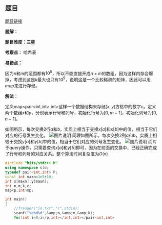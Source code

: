 ## 题目
[题目链接](https://www.nowcoder.com/practice/62db2b0e0c2141cb83efadf555a0c13a?tpId=182&tqId=340268&sourceUrl=/exam/oj&channenl=wgithub&fromPut=wgithub)

**题解：**

**题目难度：三星**

**考察点：** 哈希表

**易错点：**

因为$n$和$m$的范围都有$10^5$，所以不能直接开成$n \times m$的数组，因为这样内存会爆掉，考虑到这是$k$最大也只有$10^5$，说明这是一个比较稀疏的矩阵，因此可以用$map$来进行存储。

**解法：**

定义map<pair<int,int>,int&gt;这样一个数据结构来存储$(x,y)$方格中的数字$c$。定义两个数组$x$和$y$，分别表示行号和列号，初始化行号为$[0,m-1]$，初始化列号为$[0,n-1]$。

如图所示，每次交换$2$行$a$和$b$，实质上相当于交换$x[a]$和$x[b]$中的值，相当于它们对应的行号发生变化。
![图片说明](https://uploadfiles.nowcoder.com/images/20200527/585825_1590515618795_ED15309095E612491EE3F1F7BD27241B "图片标题") 
同理如图所示，每次交换$2$列$a$和$b$，实质上相较于交换$y[a]$和$y[b]$中的值，相当于它们对应的列号发生变化。
![图片说明](https://uploadfiles.nowcoder.com/images/20200527/585825_1590515345249_F7F0BBDB094D0B83D7561FC5EC2130D7 "图片标题") 
而对于$query$操作，只需要查询$x[a]$和$y[b]$即可，因为在前面的交换中，已经正确完成了行号和列号的对应关系。整个算法时间复杂度为$O(n)$

```cpp
#include "bits/stdc++.h"
using namespace std;
typedef pair<int,int> P;
const int maxn=1e5+10;
int x[maxn],y[maxn];
int n,m,k,c;
map<p,int>mp;

int main()
{
    //freopen("in.txt","r",stdin);
    scanf("%d%d%d",&amp;n,&amp;m,&amp;k);
    for(int i=0;i</p,int></int,int></pair<int,int>